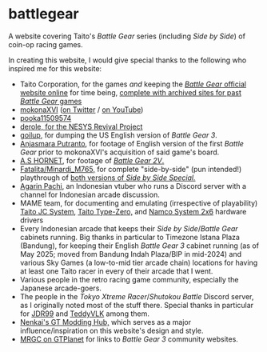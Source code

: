 # battlegear

A website covering Taito's *Battle Gear* series (including *Side by Side*) of coin-op racing games.

In creating this website, I would give special thanks to the following who inspired me for this website:
- Taito Corporation, for the games *and* keeping the [*Battle Gear* official website online](https://battlegear.net/news/index.html) for time being, [complete with archived sites for past *Battle Gear* games](https://battlegear.net/archives/index.html)
- [mokonaXVI](https://mokonaxvi.sakura.ne.jp/) ([on Twitter](https://twitter.com/mokonaXVI) / [on YouTube](https://www.youtube.com/@mokonaXVI))
- [pooka11509574](https://twitter.com/pooka11509574)
- [derole, for the NESYS Revival Project](https://nrproject.derole.co.uk/)
- [goilup](https://goilup.blogspot.com/2024/06/battle-gear-3-north-america.html), for dumping the US English version of *Battle Gear 3*.
- [Anjasmara Putranto](https://www.youtube.com/@anjasmaraputranto7818), for footage of English version of the first *Battle Gear* prior to mokonaXVI's acquisition of said game's board.
- [A.S HORNET](https://www.youtube.com/@a.shornet0808), for footage of [*Battle Gear 2V*.](https://www.youtube.com/playlist?list=PLr6Fl5fIdj0mq1Y64bzBlO2x5Tg-zKsQj)
- [Fatalita/Minardi_M765,](https://www.youtube.com/@Fatalita765Assoluto) for complete "side-by-side" (pun intended!) playthrough of [both versions of *Side by Side Special.*](https://www.youtube.com/playlist?list=PLVgzIufESq6S0ytaDzrzhwwrsxVGyWxVp)
- [Agarin Pachi](https://www.youtube.com/@agarpac), an Indonesian vtuber who runs a Discord server with a channel for Indonesian arcade discussion.
- MAME team, for documenting and emulating (irrespective of playability) [Taito JC System,](https://github.com/mamedev/mame/blob/master/src/mame/taito/taitojc.cpp) [Taito Type-Zero,](https://github.com/mamedev/mame/blob/master/src/mame/taito/taitotz.cpp) and [Namco System 2x6](https://github.com/mamedev/mame/blob/master/src/mame/namco/namcops2.cpp) hardware drivers
- Every Indonesian arcade that keeps their *Side by Side*/*Battle Gear* cabinets running. Big thanks in particular to Timezone Istana Plaza (Bandung), for keeping their English *Battle Gear 3* cabinet running (as of May 2025; moved from Bandung Indah Plaza/BIP in mid-2024) and various Sky Games (a low-to-mid tier arcade chain) locations for having at least one Taito racer in every of their arcade that I went.
- Various people in the retro racing game community, especially the Japanese arcade-goers.
- The people in the *Tokyo Xtreme Racer*/*Shutokou Battle* Discord server, as I originally noted most of the stuff there. Special thanks in particular for [JDR99](https://www.youtube.com/@JDR99) and [TeddyVLK](https://www.youtube.com/@TEddyVLK) among them.
- [Nenkai's GT Modding Hub,](http://nenkai.github.io/gt-modding-hub/) which serves as a major influence/inspiration on this website's design and style.
- [MRGC on GTPlanet](https://www.gtplanet.net/forum/threads/battle-gear-3.35752/#post-871872) for links to *Battle Gear 3* community websites.
